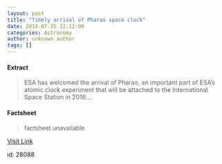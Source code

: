```yaml
---
layout: post
title: "Timely arrival of Pharao space clock"
date: 2014-07-25 12:12:00
categories: Astronomy
author: unknown author
tags: []
---
```



#### Extract
>ESA has welcomed the arrival of Pharao, an important part of ESA’s atomic clock experiment that will be attached to the International Space Station in 2016....

#### Factsheet
>factsheet unavailable

[Visit Link](http://www.esa.int/Our_Activities/Human_Spaceflight/Research/Timely_arrival_of_Pharao_space_clock)

id:   28088


